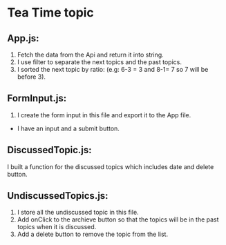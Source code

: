 # Tea Time topic

## App.js:

 1. Fetch the data from the Api and return it into string.
 2. I use filter to separate the next topics and the past topics.
 3. I sorted the next topic by ratio: (e.g: 6-3 = 3 and 8-1= 7 so 7 will be before 3).

## FormInput.js:

1. I create the form input in this file and export it to the App file.
  - I have an input and a submit button.

## DiscussedTopic.js:

I built a function for the discussed topics which includes date and delete button.

## UndiscussedTopics.js:

1. I store all the undiscussed topic in this file.
2. Add onClick to the archieve button so that the topics will be in the past topics when it is discussed.
3. Add a delete button to remove the topic from the list.
